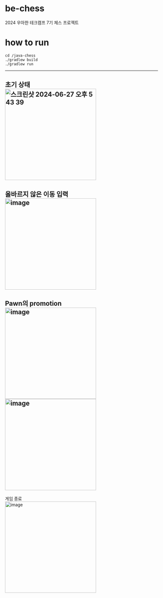 # be-chess

2024 우아한 테크캠프 7기 체스 프로젝트

# how to run

```
cd /java-chess
./gradlew build
./gradlew run
```

---
초기 상태<br>
<img width="300" alt="스크린샷 2024-06-27 오후 5 43 39" src="https://github.com/kariskan/java-chess/assets/73534426/9ce6562f-ae35-43a9-a835-432d897fe67b"><br>
---
올바르지 않은 이동 입력<br>
<img width="300" alt="image" src="https://github.com/kariskan/java-chess/assets/73534426/3c9714ab-1363-4f57-ab38-089b95c008c5">
---
Pawn의 promotion<br>
<img width="300" alt="image" src="https://github.com/kariskan/java-chess/assets/73534426/ebca681b-5ea5-4d32-a201-a5a711fe8e29">
<img width="300" alt="image" src="https://github.com/kariskan/java-chess/assets/73534426/6c7a1bcd-aa00-4727-9e7e-e22cc9eb5357">
---
게임 종료<br>
<img width="300" alt="image" src="https://github.com/kariskan/java-chess/assets/73534426/2149e59c-0a59-4964-872f-0d9d81907e62">